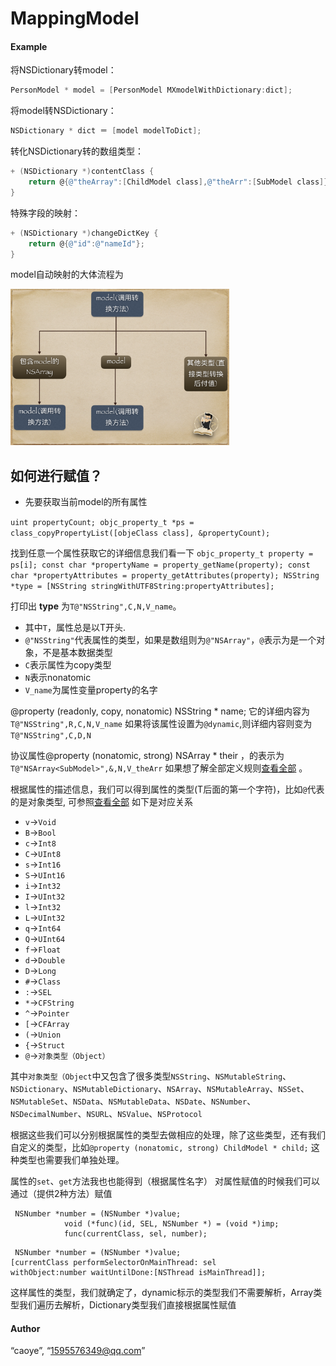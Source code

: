 # MappingModel


#### Example

将NSDictionary转model：

```objectivec
PersonModel * model = [PersonModel MXmodelWithDictionary:dict];
```
将model转NSDictionary：

```objectivec
NSDictionary * dict ＝ [model modelToDict];
```

转化NSDictionary转的数组类型：

```objectivec
+ (NSDictionary *)contentClass {
    return @{@"theArray":[ChildModel class],@"theArr":[SubModel class]};
}
```


特殊字段的映射：

```objectivec
+ (NSDictionary *)changeDictKey {
    return @{@"id":@"nameId"};
}
```

model自动映射的大体流程为

<img src="./流程图.png" width = "350" height = "250" alt="流程图" />

## 如何进行赋值？ 

* 先要获取当前model的所有属性

`uint propertyCount;
objc_property_t *ps = class_copyPropertyList([objeClass class], &propertyCount);`

找到任意一个属性获取它的详细信息我们看一下
`
 objc_property_t property = ps[i];
 const char *propertyName = property_getName(property);
 const char *propertyAttributes = property_getAttributes(property);
  NSString *type = [NSString stringWithUTF8String:propertyAttributes];
`

打印出 **type** 为`T@"NSString",C,N,V_name`。

* 其中`T`，属性总是以T开头.
* `@"NSString"`代表属性的类型，如果是数组则为`@"NSArray"`，`@`表示为是一个对象，不是基本数据类型
* `C`表示属性为copy类型
* `N`表示nonatomic
* `V_name`为属性变量property的名字

@property (readonly, copy, nonatomic) NSString * name;
它的详细内容为`T@"NSString",R,C,N,V_name`
如果将该属性设置为`@dynamic`,则详细内容则变为`T@"NSString",C,D,N`

协议属性@property (nonatomic, strong) NSArray <SubModel>* their
，的表示为`T@"NSArray<SubModel>",&,N,V_theArr`
如果想了解全部定义规则[查看全部](https://developer.apple.com/library/content/documentation/Cocoa/Conceptual/ObjCRuntimeGuide/Articles/ocrtPropertyIntrospection.html) 。

根据属性的描述信息，我们可以得到属性的类型(T后面的第一个字符)，比如`@`代表的是对象类型, 可参照[查看全部](https://developer.apple.com/library/content/documentation/Cocoa/Conceptual/ObjCRuntimeGuide/Articles/ocrtTypeEncodings.html)
如下是对应关系

* `v`->`Void`
* `B`->`Bool`
* `c`->`Int8`
* `C`->`UInt8`
* `s`->`Int16`
* `S`->`UInt16`
* `i`->`Int32`
* `I`->`UInt32`
* `l`->`Int32`
* `L`->`UInt32`
* `q`->`Int64`
* `Q`->`UInt64`
* `f`->`Float`
* `d`->`Double`
* `D`->`Long`
* `#`->`Class`
* `:`->`SEL`
* `*`->`CFString`
* `^`->`Pointer`
* `[`->`CFArray`
* `(`->`Union`
* `{`->`Struct`
* `@`->`对象类型（Object）`

其中`对象类型（Object`中又包含了很多类型`NSString`、`NSMutableString`、`NSDictionary`、`NSMutableDictionary`、`NSArray`、`NSMutableArray`、`NSSet`、`NSMutableSet`、`NSData`、`NSMutableData`、`NSDate`、`NSNumber`、`NSDecimalNumber`、`NSURL`、`NSValue`、`NSProtocol`

根据这些我们可以分别根据属性的类型去做相应的处理，除了这些类型，还有我们自定义的类型，比如`@property (nonatomic, strong) ChildModel * child;`
这种类型也需要我们单独处理。

属性的`set`、`get`方法我也也能得到（根据属性名字）
对属性赋值的时候我们可以通过（提供2种方法）赋值

```
 NSNumber *number = (NSNumber *)value;
            void (*func)(id, SEL, NSNumber *) = (void *)imp;
            func(currentClass, sel, number);
```

```
 NSNumber *number = (NSNumber *)value;
[currentClass performSelectorOnMainThread: sel                                    withObject:number waitUntilDone:[NSThread isMainThread]];
```

 这样属性的类型，我们就确定了，dynamic标示的类型我们不需要解析，Array类型我们遍历去解析，Dictionary类型我们直接根据属性赋值



#### Author


“caoye”, “1595576349@qq.com”

